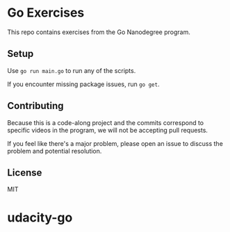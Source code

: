 # Go Exercises

This repo contains exercises from the Go Nanodegree program.

## Setup

Use `go run main.go` to run any of the scripts.

If you encounter missing package issues, run `go get`.

## Contributing

Because this is a code-along project and the commits correspond to specific videos in the program, we will not be accepting pull requests.

If you feel like there's a major problem, please open an issue to discuss the problem and potential resolution.

## License

MIT
# udacity-go
